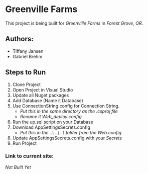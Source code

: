 # Greenville Farms 
This project is being built for _Greenville Farms_ in _Forest Grove, OR_.

## Authors:
* Tiffany Jansen
* Gabriel Brehm

## Steps to Run
1. Clone Project
2. Open Project in Visual Studio
3. Update all Nuget packages
4. Add Database (Name it Database)
5. Use ConnectionString.config for Connection String.
    * _Put this in the same directory as the .csproj file_
    * _Rename it Web\_deploy.config_
6. Run the up.sql script on your Database
7. Download AppSettingsSecrets.config 
    * _Put this in the ..\ ..\ ..\ folder from the Web.config_
8. Update AppSettingsSecrets.config with your _Secrets_
9. Run Project

### Link to current site:
*Not Built Yet*